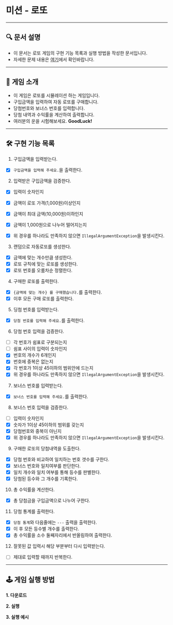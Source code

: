 # 미션 - 로또

---

## 🔍 문서 설명

- 이 문서는 로또 게임의 구현 기능 목록과 실행 방법을 작성한 문서입니다.
- 자세한 문제 내용은 [여기](https://github.com/jy016011/java-lotto-6/blob/main/README.md)에서 확인바랍니다.

---

## 🚀 게임 소개

- 이 게임은 로또를 시뮬레이션 하는 게임입니다.
- 구입금액을 입력하여 자동 로또를 구매합니다.
- 당첨번호와 보너스 번호를 입력합니다.
- 당첨 내역과 수익률을 계산하여 출력합니다.
- 여러분의 운을 시험해보세요. **GoodLuck!**

---

## 🛠 구현 기능 목록

1. 구입금액을 입력받는다.

- [X] `구입금액을 입력해 주세요.`을 출력한다.

2. 입력받은 구입금액을 검증한다.

- [X] 입력이 숫자인지
- [X] 금액이 로또 가격(1,000원)이상인지
- [X] 금액이 최대 금액(10,000원)이하인지
- [X] 금액이 1,000원으로 나누어 떨어지는지
- [X] 위 경우를 하나라도 만족하지 않으면 `IllegalArgumentException`을 발생시킨다.


3. 랜덤으로 자동로또를 생성한다.

- [X] 금액에 맞는 개수만큼 생성한다.
- [X] 로또 규칙에 맞는 로또를 생성한다.
- [X] 로또 번호를 오룸차순 정렬한다.

4. 구매한 로또를 출력한다.

- [X] `{금액에 맞는 개수} 를 구매했습니다.`를 출력한다.
- [X] 이후 모든 구매 로또를 출력한다.

5. 딩첨 번호를 입력받는다.

- [X] `당첨 번호를 입력해 주세요.`를 출력한다.

6. 당첨 번호 입력을 검증한다.

- [ ] 각 번호가 쉼표로 구분되는지
- [ ] 쉼표 사이의 입력이 숫자인지
- [X] 번호의 개수가 6개인지
- [X] 번호에 중복은 없는지
- [X] 각 번호가 1이상 45이하의 범위안에 드는지
- [X] 위 경우를 하나라도 만족하지 않으면 `IllegalArgumentException`을 발생시킨다.

7. 보너스 번호를 입력받는다.

- [X] `보너스 번호를 입력해 주세요.`를 출력한다.

8. 보너스 번호 입력을 검증한다.

- [ ] 입력이 숫자인지
- [X] 숫자가 1이상 45이하의 범위를 갖는지
- [X] 당첨번호와 중복이 아닌지
- [X] 위 경우를 하나라도 만족하지 않으면 `IllegalArgumentException`을 발생시킨다.

9. 구매한 로또의 당첨내역을 도출한다.

- [X] 당첨 번호와 비교하여 일치하는 번호 갯수를 구한다.
- [X] 보너스 번호와 일치여부를 판단한다.
- [X] 일치 개수와 일치 여부를 통해 등수를 판별한다.
- [X] 당첨된 등수와 그 개수를 기록한다.

10. 총 수익률을 계산한다.

- [X] 총 당첨금을 구입금액으로 나누어 구한다.

11. 당첨 통계를 출력한다.

- [X] `당첨 통계`와 다음줄에는 `---` 출력을 출력한다.
- [X] 이 후 모든 등수별 개수를 출력한다.
- [X] 총 수익률을 소수 둘째자리에서 반올림하여 출력한다.

12. 잘못된 값 입력시 해당 부분부터 다시 입력받는다.

- [ ] 제대로 입력할 때까지 반복한다.

---

## 🕹 게임 실행 방법

**1. 다운로드**

**2. 실행**

**3. 실행 예시**
